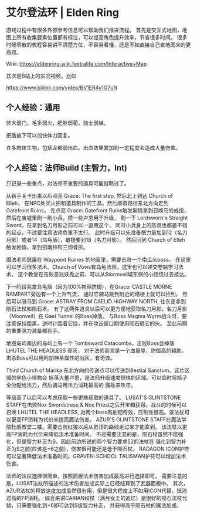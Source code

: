 艾尔登法环 | Elden Ring
===

游戏过程中有很多外部参考信息可以帮助我们推进流程。
首先是交互式地图，地图上所有收集要素位置都有标注，可以提高角色提升效率，节省很多时间。
很多时候零散的教程容易讲不清楚方位，不容易看懂，还是不如直接自己查地图来的更高效。

Wiki: https://eldenring.wiki.fextralife.com/Interactive+Map

其次是B站上的实况视频，比如

https://www.bilibili.com/video/BV1ER4y1G7uN

## 个人经验：通用

体大弱门，毛多弱火，肥胖弱菊，骑士弱梯。

把盾放下可以加快体力回复。

许多肉体生物，包括龙都弱出血。出血效果累加到一定程度会造成大量伤害。

## 个人经验：法师Build (主智力，Int)

只记录一些重点，对法师不重要的道具可能就略过了。

从新手关卡出来以后点亮 Grace: The first step, 然后北上到达 Church of Elleh，
在NPC处买火把和道具制作的工具。然后顺着路往东北方向走到 Gatefront Ruins，
先点亮 Grace: Gatefront Ruins触发剧情拿到召唤马的戒指，
然后在废墟里刷一刷小兵，攒一些卢恩用于升级，
刷一下 Lordsworn's Straight Sword，在拿到名刀月影之前可以一直用这个，
同时小兵身上的防具也都是不错的起点，不过要注意法师负重不太行。
此时升级可以先准备把力量加到12（名刀月影）或者14（乌龟盾），敏捷要到18（名刀月影）。
然后回到 Church of Elleh 触发剧情，拿到招魂铃和三狗骨灰。

魔法老师瑟廉在 Waypoint Ruines 的地窖里，需要击败一个南瓜头boss。
在这里可以学习很多法术。Church of Vows有乌龟法师，这里也可以递交卷轴学习法术。
这个教堂在击败恶兆妖鬼之前，可以从Stormveil城东侧的小路绕过去抵达。

下一阶段先拿乌龟盾（因为100%物理防御），在Grace: CASTLE MORNE RAMPART旁边有一个上升气流，
通过它骑马跳到附近的塔楼上就可以捡到。
然后可以骑马到 Grace: ASTRAY FROM CAELID HIGHWAY NORTH, 往东走拿到陨石法杖和陨石术。
有了这两件道具以后可以更方便地获取名刀月影。名刀月影（Moonveil）在 Gael Tunnel 的Boss掉落。
与Boss Magma Wyrm战斗时，要注意保持距离，逆时针围着它绕，并在攻击窗口期使用陨石砸它的头。
至此前期的重要强力装备都到手。

地图岛屿南边的岛屿上有一个 Tombsward Catacombs，击败Boss会掉落LHUTEL THE HEADLESS 骨灰，
对于法师而言是一个血量厚，防御高的辅助。击杀Boss可以用附加神圣属性的战灰，有奇效。

Third Church of Marika 东北方向的传送点可以传送到Bestial Sanctum。这片区域的黑色小怪物会
掉落大量卢恩，是法师升级速度很快的区域。可以临时将瓶子全分配给法力，然后骑马用法力消耗最高的
魔砾来攻击。

等级高了以后可以考虑获取一些更难获取的道具了。
LUSAT'S GLINTSTONE STAFF在击败Nox Swordstress & Nox Priest之后开宝箱获得。战斗的时候可以召唤
LHUTEL THE HEADLESS, 对两个boss有削韧奇效，压制性很高。该法杖可以更高FP消耗为代价来提高魔法伤害。
AZUR'S GLINTSTONE STAFF在魔法学院杜鹃教堂二楼。需要击败红狼以后从房顶的路线走过来才能拿到。
该法杖以更高FP消耗为代价来降低法术准备时间。
不过需要注意的是，陨石杖虽然不能强化，但是智力补正为S。因此前边所说的两个智力要求52的法杖在
强化到智力补正为S之前(应该是+6之前)，伤害很可能还是低于陨石杖。
RADAGON ICON护符可以显著降低法术准备时间。GRAVEN-SCHOOL TALISMAN护符可以增加法术伤害。

法师的法杖选择很简单，按照面板法术伤害加成最高进行选择即可。
需要注意的是，LUSAT法杖所描述的法术伤害加成实际上已经结算到了武器面板中。
其次，AZUR法杖的释放速度加成虽然很有用，但是很大程度上不如用ICON代替，抵消过高的FP消耗。
综合来讲CARIAN权杖（满月女王的追忆）是很好的陨石法杖代替，只需要强化到+6即可达到S级智力补正，
并获得高于陨石杖的魔法加成。
